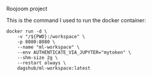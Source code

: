 Roojoom project

This is the command I used to run the docker container:
```
docker run -d \
    -v "/${PWD}:/workspace" \
    -p 8080:8080 \
    --name "ml-workspace" \
    --env AUTHENTICATE_VIA_JUPYTER="mytoken" \
    --shm-size 2g \
    --restart always \
    dagshub/ml-workspace:latest
```